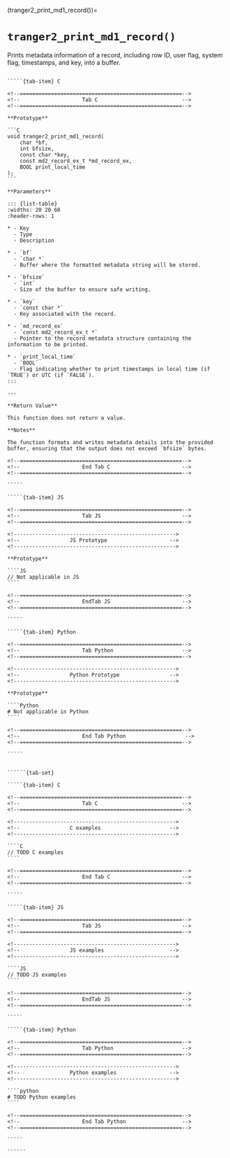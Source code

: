 <!-- ============================================================== -->
(tranger2_print_md1_record())=
# `tranger2_print_md1_record()`
<!-- ============================================================== -->

Prints metadata information of a record, including row ID, user flag, system flag, timestamps, and key, into a buffer.

<!------------------------------------------------------------>
<!--                    Prototypes                          -->
<!------------------------------------------------------------>

``````{tab-set}

`````{tab-item} C

<!--====================================================-->
<!--                    Tab C                           -->
<!--====================================================-->

**Prototype**

```C
void tranger2_print_md1_record(
    char *bf,
    int bfsize,
    const char *key,
    const md2_record_ex_t *md_record_ex,
    BOOL print_local_time
);
```

**Parameters**

::: {list-table}
:widths: 20 20 60
:header-rows: 1

* - Key
  - Type
  - Description

* - `bf`
  - `char *`
  - Buffer where the formatted metadata string will be stored.

* - `bfsize`
  - `int`
  - Size of the buffer to ensure safe writing.

* - `key`
  - `const char *`
  - Key associated with the record.

* - `md_record_ex`
  - `const md2_record_ex_t *`
  - Pointer to the record metadata structure containing the information to be printed.

* - `print_local_time`
  - `BOOL`
  - Flag indicating whether to print timestamps in local time (if `TRUE`) or UTC (if `FALSE`).
:::

---

**Return Value**

This function does not return a value.

**Notes**

The function formats and writes metadata details into the provided buffer, ensuring that the output does not exceed `bfsize` bytes.

<!--====================================================-->
<!--                    End Tab C                       -->
<!--====================================================-->

`````

`````{tab-item} JS

<!--====================================================-->
<!--                    Tab JS                          -->
<!--====================================================-->

<!---------------------------------------------------->
<!--                JS Prototype                    -->
<!---------------------------------------------------->

**Prototype**

````JS
// Not applicable in JS
````

<!--====================================================-->
<!--                    EndTab JS                       -->
<!--====================================================-->

`````

`````{tab-item} Python

<!--====================================================-->
<!--                    Tab Python                      -->
<!--====================================================-->

<!---------------------------------------------------->
<!--                Python Prototype                -->
<!---------------------------------------------------->

**Prototype**

````Python
# Not applicable in Python
````

<!--====================================================-->
<!--                    End Tab Python                   -->
<!--====================================================-->

`````

``````

<!------------------------------------------------------------>
<!--                    Examples                            -->
<!------------------------------------------------------------>

```````{dropdown} Examples

``````{tab-set}

`````{tab-item} C

<!--====================================================-->
<!--                    Tab C                           -->
<!--====================================================-->

<!---------------------------------------------------->
<!--                C examples                      -->
<!---------------------------------------------------->

````C
// TODO C examples
````

<!--====================================================-->
<!--                    End Tab C                       -->
<!--====================================================-->

`````

`````{tab-item} JS

<!--====================================================-->
<!--                    Tab JS                          -->
<!--====================================================-->

<!---------------------------------------------------->
<!--                JS examples                     -->
<!---------------------------------------------------->

````JS
// TODO JS examples
````

<!--====================================================-->
<!--                    EndTab JS                       -->
<!--====================================================-->

`````

`````{tab-item} Python

<!--====================================================-->
<!--                    Tab Python                      -->
<!--====================================================-->

<!---------------------------------------------------->
<!--                Python examples                 -->
<!---------------------------------------------------->

````python
# TODO Python examples
````

<!--====================================================-->
<!--                    End Tab Python                  -->
<!--====================================================-->

`````

``````

```````
